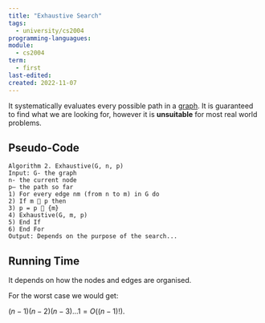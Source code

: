 ```yaml
---
title: "Exhaustive Search"
tags:
  - university/cs2004
programming-languagues:
module:
  - cs2004
term:
  - first
last-edited:
created: 2022-11-07
---
```

It systematically evaluates every possible path in a [graph](notes/university/cs2004/graphs.md). It is guaranteed to find what we are looking for, however it is **unsuitable** for most real world problems.

## Pseudo-Code
```
Algorithm 2. Exhaustive(G, n, p)  
Input: G- the graph  
n- the current node  
p– the path so far  
1) For every edge nm (from n to m) in G do  
2) If m  p then  
3) p = p  {m}  
4) Exhaustive(G, m, p)  
5) End If  
6) End For  
Output: Depends on the purpose of the search...
```

## Running Time
It depends on how the nodes and edges are organised.

For the worst case we would get:

$(n-1)(n-2)(n-3)...1 = O((n-1)!)$.